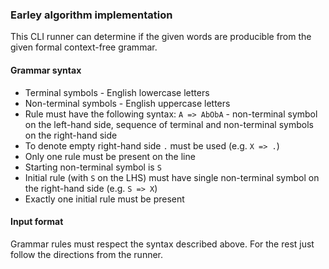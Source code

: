 ### Earley algorithm implementation

This CLI runner can determine if the given words are producible from the given formal context-free grammar.

#### Grammar syntax

- Terminal symbols - English lowercase letters
- Non-terminal symbols - English uppercase letters
- Rule must have the following syntax: `A => AbObA` - non-terminal symbol on the left-hand side, sequence of terminal and non-terminal symbols on the right-hand side
- To denote empty right-hand side `.` must be used (e.g. `X => .`)
- Only one rule must be present on the line
- Starting non-terminal symbol is `S`
- Initial rule (with `S` on the LHS) must have single non-terminal symbol on the right-hand side (e.g. `S => X`)
- Exactly one initial rule must be present

#### Input format
Grammar rules must respect the syntax described above. For the rest just follow the directions from the runner. 
